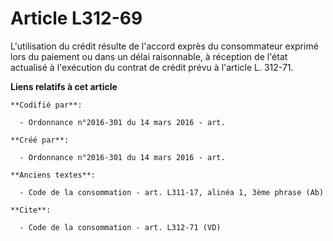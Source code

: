 # Article L312-69

L'utilisation du crédit résulte de l'accord exprès du consommateur exprimé lors du paiement ou dans un délai raisonnable, à
réception de l'état actualisé à l'exécution du contrat de crédit prévu à l'article L. 312-71.

**Liens relatifs à cet article**

	**Codifié par**:

	  - Ordonnance n°2016-301 du 14 mars 2016 - art.

	**Créé par**:

	  - Ordonnance n°2016-301 du 14 mars 2016 - art.

	**Anciens textes**:

	  - Code de la consommation - art. L311-17, alinéa 1, 3ème phrase (Ab)

	**Cite**:

	  - Code de la consommation - art. L312-71 (VD)
